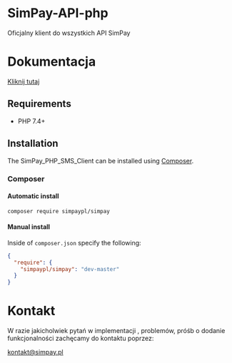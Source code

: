 # SimPay-API-php
Oficjalny klient do wszystkich API SimPay

# Dokumentacja
[Kliknij tutaj](https://docs.simpay.pl/php/?php#wstep)

## Requirements
* PHP 7.4+

## Installation

The SimPay_PHP_SMS_Client can be installed using [Composer](https://packagist.org/packages/simpaypl/simpay).

### Composer

#### Automatic install
```composer require simpaypl/simpay```

#### Manual install
Inside of `composer.json` specify the following:

``` json
{
  "require": {
    "simpaypl/simpay": "dev-master"
  }
}
```

# Kontakt
W razie jakicholwiek pytań w implementacji , problemów, próśb o dodanie funkcjonalności zachęcamy do kontaktu poprzez:

<kontakt@simpay.pl>
